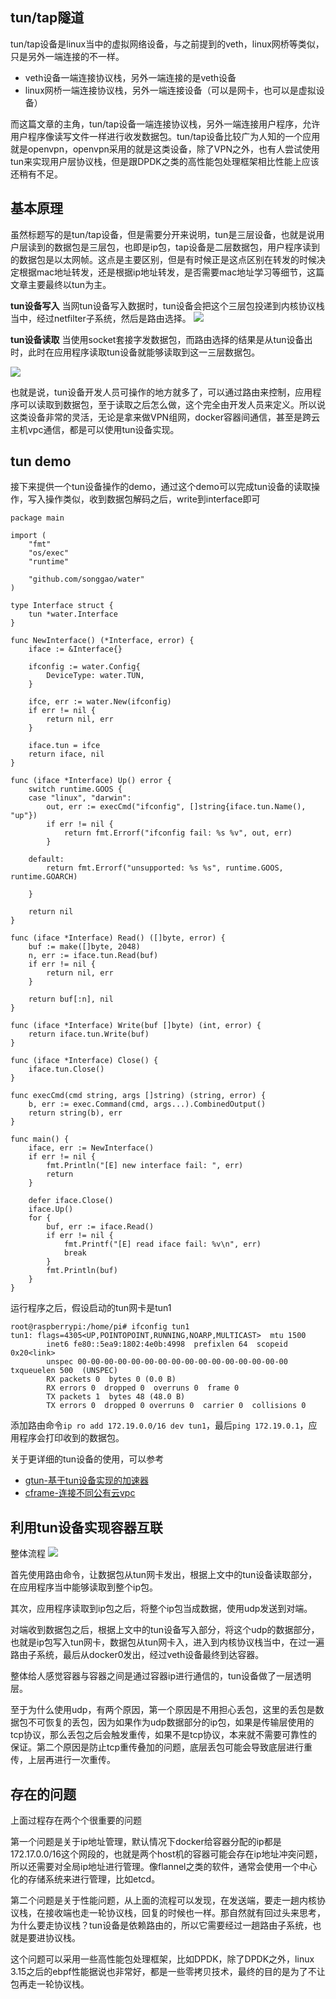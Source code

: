 ## tun/tap隧道
tun/tap设备是linux当中的虚拟网络设备，与之前提到的veth，linux网桥等类似，只是另外一端连接的不一样。

- veth设备一端连接协议栈，另外一端连接的是veth设备
- linux网桥一端连接协议栈，另外一端连接设备（可以是网卡，也可以是虚拟设备）

而这篇文章的主角，tun/tap设备一端连接协议栈，另外一端连接用户程序，允许用户程序像读写文件一样进行收发数据包。tun/tap设备比较广为人知的一个应用就是openvpn，openvpn采用的就是这类设备，除了VPN之外，也有人尝试使用tun来实现用户层协议栈，但是跟DPDK之类的高性能包处理框架相比性能上应该还稍有不足。

## 基本原理
虽然标题写的是tun/tap设备，但是需要分开来说明，tun是三层设备，也就是说用户层读到的数据包是三层包，也即是ip包，tap设备是二层数据包，用户程序读到的数据包是以太网帧。这点是主要区别，但是有时候正是这点区别在转发的时候决定根据mac地址转发，还是根据ip地址转发，是否需要mac地址学习等细节，这篇文章主要最终以tun为主。

**tun设备写入**
当网tun设备写入数据时，tun设备会把这个三层包投递到内核协议栈当中，经过netfilter子系统，然后是路由选择。
![](images/write-tun.jpg)

**tun设备读取**
当使用socket套接字发数据包，而路由选择的结果是从tun设备出时，此时在应用程序读取tun设备就能够读取到这一三层数据包。

![](images/read-tun.jpg)

也就是说，tun设备开发人员可操作的地方就多了，可以通过路由来控制，应用程序可以读取到数据包，至于读取之后怎么做，这个完全由开发人员来定义。所以说这类设备非常的灵活，无论是拿来做VPN组网，docker容器间通信，甚至是跨云主机vpc通信，都是可以使用tun设备实现。

## tun demo
接下来提供一个tun设备操作的demo，通过这个demo可以完成tun设备的读取操作，写入操作类似，收到数据包解码之后，write到interface即可
```
package main

import (
	"fmt"
	"os/exec"
	"runtime"

	"github.com/songgao/water"
)

type Interface struct {
	tun *water.Interface
}

func NewInterface() (*Interface, error) {
	iface := &Interface{}

	ifconfig := water.Config{
		DeviceType: water.TUN,
	}

	ifce, err := water.New(ifconfig)
	if err != nil {
		return nil, err
	}

	iface.tun = ifce
	return iface, nil
}

func (iface *Interface) Up() error {
	switch runtime.GOOS {
	case "linux", "darwin":
		out, err := execCmd("ifconfig", []string{iface.tun.Name(), "up"})
		if err != nil {
			return fmt.Errorf("ifconfig fail: %s %v", out, err)
		}

	default:
		return fmt.Errorf("unsupported: %s %s", runtime.GOOS, runtime.GOARCH)

	}

	return nil
}

func (iface *Interface) Read() ([]byte, error) {
	buf := make([]byte, 2048)
	n, err := iface.tun.Read(buf)
	if err != nil {
		return nil, err
	}

	return buf[:n], nil
}

func (iface *Interface) Write(buf []byte) (int, error) {
	return iface.tun.Write(buf)
}

func (iface *Interface) Close() {
	iface.tun.Close()
}

func execCmd(cmd string, args []string) (string, error) {
	b, err := exec.Command(cmd, args...).CombinedOutput()
	return string(b), err
}

func main() {
	iface, err := NewInterface()
	if err != nil {
		fmt.Println("[E] new interface fail: ", err)
		return
	}

	defer iface.Close()
	iface.Up()
	for {
		buf, err := iface.Read()
		if err != nil {
			fmt.Printf("[E] read iface fail: %v\n", err)
			break
		}
		fmt.Println(buf)
	}
}

```

运行程序之后，假设启动的tun网卡是tun1

```
root@raspberrypi:/home/pi# ifconfig tun1
tun1: flags=4305<UP,POINTOPOINT,RUNNING,NOARP,MULTICAST>  mtu 1500
        inet6 fe80::5ea9:1802:4e0b:4998  prefixlen 64  scopeid 0x20<link>
        unspec 00-00-00-00-00-00-00-00-00-00-00-00-00-00-00-00  txqueuelen 500  (UNSPEC)
        RX packets 0  bytes 0 (0.0 B)
        RX errors 0  dropped 0  overruns 0  frame 0
        TX packets 1  bytes 48 (48.0 B)
        TX errors 0  dropped 0 overruns 0  carrier 0  collisions 0

```

添加路由命令`ip ro add 172.19.0.0/16 dev tun1`，最后`ping 172.19.0.1`，应用程序会打印收到的数据包。

关于更详细的tun设备的使用，可以参考

- [gtun-基于tun设备实现的加速器](https://github.com/ICKelin/gtun)
- [cframe-连接不同公有云vpc](https://github.com/ICKelin/cframe)

## 利用tun设备实现容器互联
整体流程
![](images/tun-docker.jpg)

首先使用路由命令，让数据包从tun网卡发出，根据上文中的tun设备读取部分，在应用程序当中能够读取到整个ip包。

其次，应用程序读取到ip包之后，将整个ip包当成数据，使用udp发送到对端。

对端收到数据包之后，根据上文中的tun设备写入部分，将这个udp的数据部分，也就是ip包写入tun网卡，数据包从tun网卡入，进入到内核协议栈当中，在过一遍路由子系统，最后从docker0发出，经过veth设备最终到达容器。

整体给人感觉容器与容器之间是通过容器ip进行通信的，tun设备做了一层透明层。

至于为什么使用udp，有两个原因，第一个原因是不用担心丢包，这里的丢包是数据包不可恢复的丢包，因为如果作为udp数据部分的ip包，如果是传输层使用的tcp协议，那么丢包之后会触发重传，如果不是tcp协议，本来就不需要可靠性的保证。第二个原因是防止tcp重传叠加的问题，底层丢包可能会导致底层进行重传，上层再进行一次重传。

## 存在的问题
上面过程存在两个个很重要的问题

第一个问题是关于ip地址管理，默认情况下docker给容器分配的ip都是172.17.0.0/16这个网段的，也就是两个host机的容器可能会存在ip地址冲突问题，所以还需要对全局ip地址进行管理。像flannel之类的软件，通常会使用一个中心化的存储系统来进行管理，比如etcd。

第二个问题是关于性能问题，从上面的流程可以发现，在发送端，要走一趟内核协议栈，在接收端也走一轮协议栈，回复的时候也一样。那自然就有回过头来思考，为什么要走协议栈？tun设备是依赖路由的，所以它需要经过一趟路由子系统，也就是要进协议栈。

这个问题可以采用一些高性能包处理框架，比如DPDK，除了DPDK之外，linux 3.15之后的ebpf性能据说也非常好，都是一些零拷贝技术，最终的目的是为了不让包再走一轮协议栈。
